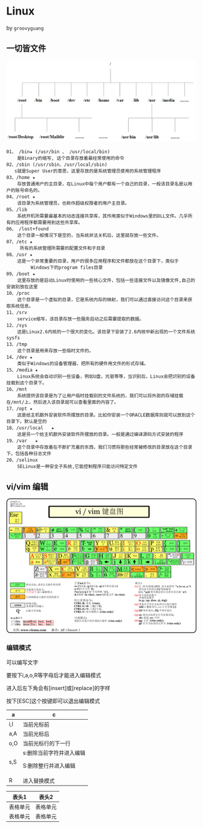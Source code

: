 Linux
=======
by `groovyguang`
## 

## 一切皆文件

![](./img/linuxFile.png)

    01、 /bin★ (/usr/bin 、 /usr/local/bin)
        是Binary的缩写, 这个目录存放着最经常使用的命令
	02、/sbin (/usr/sbin、/usr/local/sbin)
	   s就是Super User的意思，这里存放的是系统管理员使用的系统管理程序
	03、/home ★
	    存放普通用户的主目录，在Linux中每个用户都有一个自己的目录，一般该目录名是以用户的账号命名的。
	04、/root ★
	    该目录为系统管理员，也称作超级权限者的用户主目录。
	05、/lib
	    系统开机所需要最基本的动态连接共享库，其作用类似于Windows里的DLL文件。几乎所有的应用程序都需要用到这些共享库。
	06、 /lost+found
	    这个目录一般情况下是空的，当系统非法关机后，这里就存放一些文件。
	07、/etc ★
	     所有的系统管理所需要的配置文件和子目录
	08、/usr ★
	    这是一个非常重要的目录，用户的很多应用程序和文件都放在这个目录下，类似于
	         Windows下的program files目录
	09、/boot ★
	    这里存放的是启动Linux时使用的一些核心文件，包括一些连接文件以及镜像文件,自己的安装别放在这里
	10、/proc
	    这个目录是一个虚拟的目录，它是系统内存的映射，我们可以通过直接访问这个目录来获取系统信息。
	11、/srv
	    service缩写，该目录存放一些服务启动之后需要提取的数据。
	12、/sys
	    这是Linux2.6内核的一个很大的变化。该目录下安装了2.6内核中新出现的一个文件系统sysfs
	13、/tmp
	    这个目录是用来存放一些临时文件的。
	14、/dev ★
	    类似于Windows的设备管理器，把所有的硬件用文件的形式存储。
	15、/media ★
	    Linux系统会自动识别一些设备，例如U盘，光驱等等，当识别后，Linux会把识别的设备挂载到这个目录下。
	16、/mnt
	    系统提供该目录是为了让用户临时挂载别的文件系统的，我们可以将外部的存储挂载在/mnt/上，然后进入该目录就可以查看里面的内容了。
	17、/opt ★
	    这是给主机额外安装软件所摆放的目录。比如你安装一个ORACLE数据库则就可以放到这个目录下。默认是空的
	18、/usr/local   ★
	    这是另一个给主机额外安装软件所摆放的目录。一般是通过编译源码方式安装的程序
	19、/var   ★
	    这个目录中存放着在不断扩充着的东西，我们习惯将那些经常被修改的目录放在这个目录下。包括各种日志文件
	20、/selinux
	    SELinux是一种安全子系统,它能控制程序只能访问特定文件


## vi/vim 编辑
![](./img/vimSimplifiedChineseVersion.gif)

### 编辑模式
   可以编写文字 
   <p> 要按下i,a,o,R等字母后才能进入编辑模式 
   <p> 进入后左下角会有[insert]或[replace]的字样 
   <p> 按下[ESC]这个按键即可以退出编辑模式
	   
| a | c |
| ------ | ------ |
| i,I | 当前光标前 |
| a,A | 当前光标后 |
| o,O | 当前光标行的下一行 |
| s,S | s:删除当前字符并进入编辑<p>S:删除整行并进入编辑 |
| R | 进入替换模式 |
	
| 表头1  | 表头2|
| ---------- | -----------|
| 表格单元   | 表格单元   |
| 表格单元   | 表格单元   |
